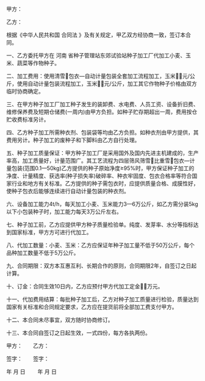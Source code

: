 
 


甲方：


乙方：


根据《中华人民共和国
合同法
》及有关规定，甲乙双方经协商一致，签订本合同。


一、乙方委托甲方在
河南
省种子管理站东郊试验站种子加工厂代加工小麦、玉米、蔬菜等作物种子。


二、加工费用：使用清雪包衣—自动计量包装全套加工流程加工，玉米元/公斤，使用自动计量包装流程加工，玉米元/公斤，加工其它作物种子价格由双方临时协商确定。


三、在甲方种子加工厂加工种子发生的装卸费、水电费、人员工资、设备折旧费、维修保养费及短期仓储费(一周内)由甲方负担。如种子贮存期超出一周，费用按仓贮收费标准另计。


四、乙方种子加工所需种衣剂、包装袋等均由乙方负担。如种衣剂由甲方提供，其费用另计。种子加工的废种子和下脚料由乙方自行处理。


五、种子加工质量保证：甲方种子加工厂是采用国外及国内先进主机建成的，生产率高，加工质量好，计量范围广。其工艺流程为四层筛风筛雪比重雪包衣—计量包装(范围0.1—50kg)乙方提供的种子原始净度≥95%时，甲方保证种子加工的净度、计量精度、获选率(种子损失率)破碎率、种衣牢固度、包衣合格率等符合国家行业和地方有关标准。乙方提供的种子需包衣时，应提供质量合格、成膜性好，使种子包衣后能够连续进行自动计量包装的种衣剂。


六、设备加工能力4t/h，每天加工小麦、玉米能力3—6万公斤，如乙方需分装5kg以下小包装种子时，加工能力每天3万公斤左右。


七、种子加工前，乙方应提供甲方种子质量检验单。纯度、发芽率、水分等指标达到国家标准，甲方方可进行代加工。


八、代加工数量：小麦、玉米：乙方应保证年种子加工量不低于50万公斤，每个品种加工数量不低于5万公斤。


九、合同期限：双方本互惠互利、长期合作的原则，合同期限2年，自签订之日起计算。


十、订金：合同生效10日内，乙方应预付甲方代加工定金万元。


十一、代加费用结算：每批种子加工后，乙方对种子加工质量进行检验，质量达到国家有关标准和合同规定要求，乙方应在提货前将全部加工费支付甲方。


十二、本合同未尽事宜，双方随时协商修订。


十三、本合同自签订之日起生效，一式四份，每方各执两份。


甲方：　　乙方：


签字：　　签字：


年 月 日 　　年 月 日
 


 

 
 
 
 
 
  


  
 

  


  


  
 
 
 
 

